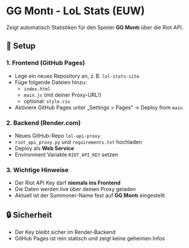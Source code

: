 
# GG Montı - LoL Stats (EUW)

Zeigt automatisch Statistiken für den Spieler **GG Montı** über die Riot API.

## 🔧 Setup

### 1. Frontend (GitHub Pages)
- Lege ein neues Repository an, z. B. `lol-stats-site`
- Füge folgende Dateien hinzu:
  - `index.html`
  - `main.js` (mit deiner Proxy-URL!)
  - optional: `style.css`
- Aktiviere GitHub Pages unter „Settings > Pages“ → Deploy from `main`

### 2. Backend (Render.com)
- Neues GitHub-Repo `lol-api-proxy`
- `riot_api_proxy.py` und `requirements.txt` hochladen
- Deploy als **Web Service**
- Environment Variable `RIOT_API_KEY` setzen

### 3. Wichtige Hinweise
- Der Riot API Key darf **niemals ins Frontend**
- Die Daten werden live über deinen Proxy geladen
- Aktuell ist der Summoner-Name fest auf **GG Montı** eingestellt

## 🔒 Sicherheit
- Der Key bleibt sicher im Render-Backend
- GitHub Pages ist rein statisch und zeigt keine geheimen Infos
